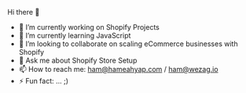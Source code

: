 Hi there 👋

- 🔭 I’m currently working on Shopify Projects
- 🌱 I’m currently learning JavaScript
- 👯 I’m looking to collaborate on scaling eCommerce businesses with Shopify
- 💬 Ask me about Shopify Store Setup
- 📫 How to reach me: ham@hameahyap.com / ham@wezag.io
- ⚡ Fun fact: ... ;)
